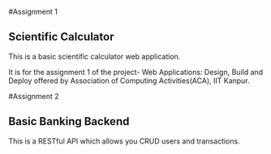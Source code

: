 #Assignment 1
## Scientific Calculator

This is a basic scientific calculator web application.

It is for the assignment 1 of the project- Web Applications: Design, Build and Deploy offered by Association of Computing Activities(ACA), IIT Kanpur.

#Assignment 2
## Basic Banking Backend

This is a RESTful API which allows you CRUD users and transactions. 
